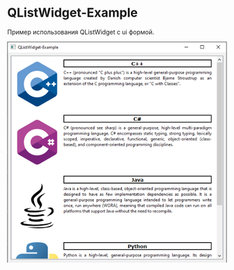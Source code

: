 # QListWidget-Example

Пример использования QListWidget с ui формой.

![alt text](../../doc/QListWidget-Example.png)

